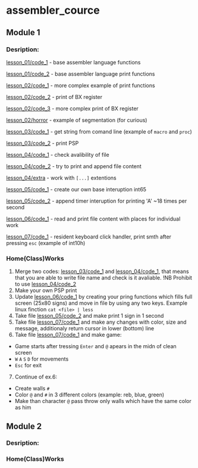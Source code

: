 # assembler_cource

## Module 1

### Desription:
[lesson_01/code_1](https://github.com/DumDereDum/assembler_cource/blob/main/lesson_01/code_1.asm) - base assembler language functions

[lesson_01/code_2](https://github.com/DumDereDum/assembler_cource/tree/main/lesson_01/code_2.asm) - base assembler language print functions

[lesson_02/code_1](https://github.com/DumDereDum/assembler_cource/tree/main/lesson_02/code_1.asm) - more complex example of print functions

[lesson_02/code_2](https://github.com/DumDereDum/assembler_cource/tree/main/lesson_02/code_2.asm) - print of BX register

[lesson_02/code_3](https://github.com/DumDereDum/assembler_cource/tree/main/lesson_02/code_3.asm) - more complex print of BX register

[lesson_02/horror](https://github.com/DumDereDum/assembler_cource/tree/main/lesson_02/horror.asm) - example of segmentation (for curious)

[lesson_03/code_1](https://github.com/DumDereDum/assembler_cource/tree/main/lesson_03/code_1.asm) - get string from comand line (example of `macro` and `proc`)

[lesson_03/code_2](https://github.com/DumDereDum/assembler_cource/tree/main/lesson_03/code_2.asm) - print PSP

[lesson_04/code_1](https://github.com/DumDereDum/assembler_cource/tree/main/lesson_04/code_2.asm) - check avalibility of file

[lesson_04/code_2](https://github.com/DumDereDum/assembler_cource/tree/main/lesson_04/code_2.asm) - try to print and append file content

[lesson_04/extra](https://github.com/DumDereDum/assembler_cource/tree/main/lesson_04/extra.asm) - work with `[...]` extentions

[lesson_05/code_1](https://github.com/DumDereDum/assembler_cource/tree/main/lesson_05/code_1.asm) - create our own base interuption int65

[lesson_05/code_2](https://github.com/DumDereDum/assembler_cource/tree/main/lesson_05/code_2.asm) - append timer interuption for printing 'A' ~18 times per second

[lesson_06/code_1](https://github.com/DumDereDum/assembler_cource/tree/main/lesson_06/code_1.asm) - read and print file content with places for individual work

[lesson_07/code_1](https://github.com/DumDereDum/assembler_cource/tree/main/lesson_07/code_1.asm) - resident keyboard click handler, print smth after pressing `esc` (example of int10h)

### Home(Class)Works
1. Merge two codes: [lesson_03/code_1](https://github.com/DumDereDum/assembler_cource/tree/main/lesson_03/code_1.asm) and [lesson_04/code_1](https://github.com/DumDereDum/assembler_cource/tree/main/lesson_04/code_1.asm), that means that you are able to write file name and check is it avaliable. !NB Prohibit to use [lesson_04/code_2](https://github.com/DumDereDum/assembler_cource/tree/main/lesson_04/code_2.asm)
2. Make your own PSP print
3. Update [lesson_06/code_1](https://github.com/DumDereDum/assembler_cource/tree/main/lesson_06/code_1.asm) by creating your pring functions which fills full screen (25x80 signs) and move in file by using any two keys. Example linux finction `cat <file> | less`
4. Take file [lesson_05/code_2](https://github.com/DumDereDum/assembler_cource/tree/main/lesson_05/code_2.asm) and make print 1 sign in 1 second
5. Take file [lesson_07/code_1](https://github.com/DumDereDum/assembler_cource/tree/main/lesson_07/code_1.asm) and make any changes with color, size and message, additionaly return cursor in lower (bottom) line
6. Take file [lesson_07/code_1](https://github.com/DumDereDum/assembler_cource/tree/main/lesson_07/code_1.asm) and make game:
* Game starts after tressing `Enter` and `@` apears in the midn of clean screen
* `W` `A` `S` `D` for movements
* `Esc` for exit
7. Continue of ex.6:
* Create walls `#`
* Color `@` and `#` in 3 different colors (example: reb, blue, green)
* Make than character `@` pass throw only walls which have the same color as him 


## Module 2

### Desription:


### Home(Class)Works

